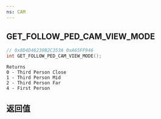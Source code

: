 ```yaml
---
ns: CAM
---
```

## GET_FOLLOW_PED_CAM_VIEW_MODE

```c
// 0x8D4D46230B2C353A 0xA65FF946
int GET_FOLLOW_PED_CAM_VIEW_MODE();
```

```
Returns  
0 - Third Person Close  
1 - Third Person Mid  
2 - Third Person Far  
4 - First Person  
```

## 返回值
